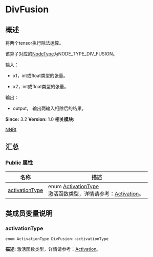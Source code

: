 # DivFusion


## 概述

将两个tensor执行除法运算。

该算子对应的[NodeType](_n_n_rt.md#nodetype)为NODE_TYPE_DIV_FUSION。

输入：

- x1，int或float类型的张量。

- x2，int或float类型的张量。

输出：

- output， 输出两输入相除后的结果。

**Since:**
3.2
**Version:**
1.0
**相关模块:**

[NNRt](_n_n_rt.md)


## 汇总


### Public 属性

  | 名称 | 描述 | 
| -------- | -------- |
| [activationType](#activationtype) | enum&nbsp;[ActivationType](_n_n_rt.md#activationtype)<br/>激活函数类型，详情请参考：[Activation](_activation.md)。&nbsp; | 


## 类成员变量说明


### activationType

  
```
enum ActivationType DivFusion::activationType
```
**描述:**
激活函数类型，详情请参考：[Activation](_activation.md)。
